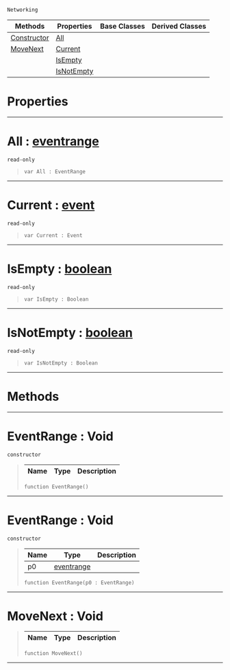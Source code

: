  `Networking`

|Methods|Properties|Base Classes|Derived Classes|
|---|---|---|---|
|[ Constructor](eventrange.md#eventrange-void)|[ All](eventrange.md#all-zilch-engine-document)| | |
|[ MoveNext](eventrange.md#movenext-void)|[ Current](eventrange.md#current-zilch-engine-docu)| | |
| |[ IsEmpty](eventrange.md#isempty-zilch-engine-docu)| | |
| |[ IsNotEmpty](eventrange.md#isnotempty-zilch-engine-d)| | |


 #  Properties


---  
 #  All : [eventrange](eventrange.md)

 `read-only`

> 
> ``` lang=cpp, name=Nada
> var All : EventRange


---  
 #  Current : [event](event.md)

 `read-only`

> 
> ``` lang=cpp, name=Nada
> var Current : Event


---  
 #  IsEmpty : [boolean](../nada_base_types/boolean.md)

 `read-only`

> 
> ``` lang=cpp, name=Nada
> var IsEmpty : Boolean


---  
 #  IsNotEmpty : [boolean](../nada_base_types/boolean.md)

 `read-only`

> 
> ``` lang=cpp, name=Nada
> var IsNotEmpty : Boolean


---  
 #  Methods


---  
 #  EventRange : Void

 `constructor`

> 
> |Name|Type|Description|
> |---|---|---|
> ``` lang=cpp, name=Nada
> function EventRange()
> ``` 


---  
 #  EventRange : Void

 `constructor`

> 
> |Name|Type|Description|
> |---|---|---|
> |p0|[eventrange](eventrange.md)| |
> ``` lang=cpp, name=Nada
> function EventRange(p0 : EventRange)
> ``` 


---  
 #  MoveNext : Void

> 
> |Name|Type|Description|
> |---|---|---|
> ``` lang=cpp, name=Nada
> function MoveNext()
> ``` 


---  
 

 